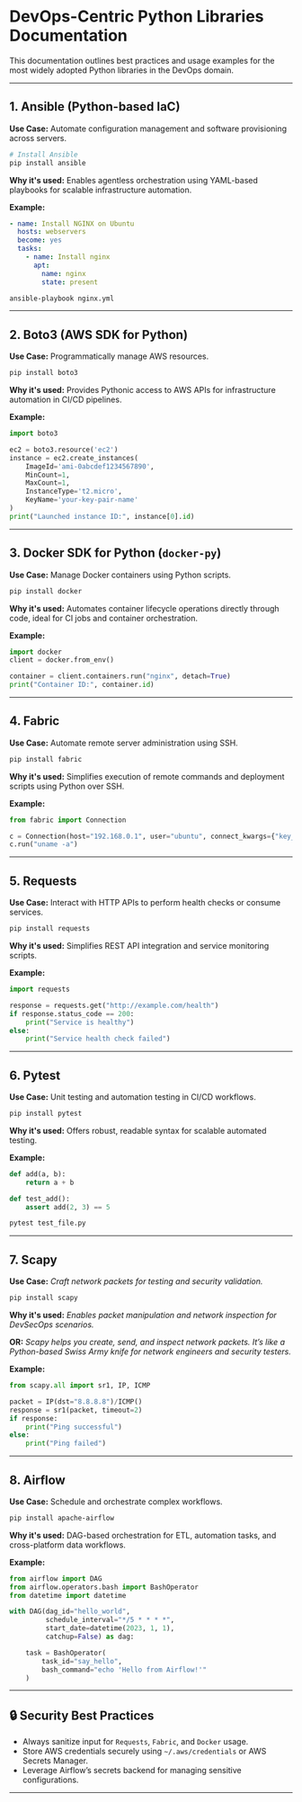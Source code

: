 # DevOps-Centric Python Libraries Documentation

This documentation outlines best practices and usage examples for the most widely adopted Python libraries in the DevOps domain.

---

## 1. **Ansible (Python-based IaC)**

**Use Case:** Automate configuration management and software provisioning across servers.

```bash
# Install Ansible
pip install ansible
```

**Why it's used:** Enables agentless orchestration using YAML-based playbooks for scalable infrastructure automation.

**Example:**
```yaml
- name: Install NGINX on Ubuntu
  hosts: webservers
  become: yes
  tasks:
    - name: Install nginx
      apt:
        name: nginx
        state: present
```

```bash
ansible-playbook nginx.yml
```

---

## 2. **Boto3 (AWS SDK for Python)**

**Use Case:** Programmatically manage AWS resources.

```bash
pip install boto3
```

**Why it's used:** Provides Pythonic access to AWS APIs for infrastructure automation in CI/CD pipelines.

**Example:**
```python
import boto3

ec2 = boto3.resource('ec2')
instance = ec2.create_instances(
    ImageId='ami-0abcdef1234567890',
    MinCount=1,
    MaxCount=1,
    InstanceType='t2.micro',
    KeyName='your-key-pair-name'
)
print("Launched instance ID:", instance[0].id)
```

---

## 3. **Docker SDK for Python (`docker-py`)**

**Use Case:** Manage Docker containers using Python scripts.

```bash
pip install docker
```

**Why it's used:** Automates container lifecycle operations directly through code, ideal for CI jobs and container orchestration.

**Example:**
```python
import docker
client = docker.from_env()

container = client.containers.run("nginx", detach=True)
print("Container ID:", container.id)
```

---

## 4. **Fabric**

**Use Case:** Automate remote server administration using SSH.

```bash
pip install fabric
```

**Why it's used:** Simplifies execution of remote commands and deployment scripts using Python over SSH.

**Example:**
```python
from fabric import Connection

c = Connection(host="192.168.0.1", user="ubuntu", connect_kwargs={"key_filename": "~/.ssh/id_rsa"})
c.run("uname -a")
```

---

## 5. **Requests**

**Use Case:** Interact with HTTP APIs to perform health checks or consume services.

```bash
pip install requests
```

**Why it's used:** Simplifies REST API integration and service monitoring scripts.

**Example:**
```python
import requests

response = requests.get("http://example.com/health")
if response.status_code == 200:
    print("Service is healthy")
else:
    print("Service health check failed")
```

---

## 6. **Pytest**

**Use Case:** Unit testing and automation testing in CI/CD workflows.

```bash
pip install pytest
```

**Why it's used:** Offers robust, readable syntax for scalable automated testing.

**Example:**
```python
def add(a, b):
    return a + b

def test_add():
    assert add(2, 3) == 5
```

```bash
pytest test_file.py
```

---

## 7. **Scapy**

**Use Case:** *Craft network packets for testing and security validation.*

```bash
pip install scapy
```

**Why it's used:** *Enables packet manipulation and network inspection for DevSecOps scenarios.*

**OR:** *Scapy helps you create, send, and inspect network packets. It’s like a Python-based Swiss Army knife for network engineers and security testers.*

**Example:**
```python
from scapy.all import sr1, IP, ICMP

packet = IP(dst="8.8.8.8")/ICMP()
response = sr1(packet, timeout=2)
if response:
    print("Ping successful")
else:
    print("Ping failed")
```

---

## 8. **Airflow**

**Use Case:** Schedule and orchestrate complex workflows.

```bash
pip install apache-airflow
```

**Why it's used:** DAG-based orchestration for ETL, automation tasks, and cross-platform data workflows.

**Example:**
```python
from airflow import DAG
from airflow.operators.bash import BashOperator
from datetime import datetime

with DAG(dag_id="hello_world",
         schedule_interval="*/5 * * * *",
         start_date=datetime(2023, 1, 1),
         catchup=False) as dag:

    task = BashOperator(
        task_id="say_hello",
        bash_command="echo 'Hello from Airflow!'"
    )
```

---

## 🔒 Security Best Practices
- Always sanitize input for `Requests`, `Fabric`, and `Docker` usage.
- Store AWS credentials securely using `~/.aws/credentials` or AWS Secrets Manager.
- Leverage Airflow’s secrets backend for managing sensitive configurations.

---

